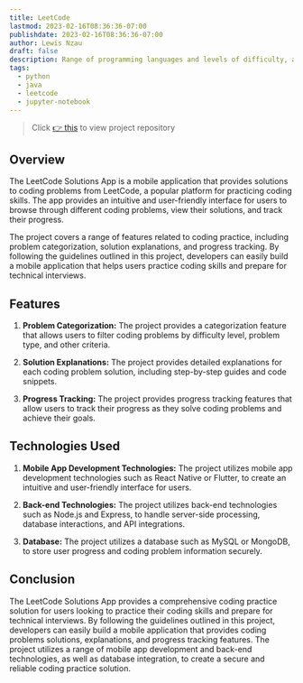 ```yaml
---
title: LeetCode
lastmod: 2023-02-16T08:36:36-07:00
publishdate: 2023-02-16T08:36:36-07:00
author: Lewis Nzau
draft: false
description: Range of programming languages and levels of difficulty, allowing developers to practice their coding skills and improve their problem-solving abilities.
tags:
  - python
  - java
  - leetcode
  - jupyter-notebook
---
```


> Click [👉 this](https://github.com/SinoLewis/LeetCode) to view project repository

## Overview

The LeetCode Solutions App is a mobile application that provides solutions to coding problems from LeetCode, a popular platform for practicing coding skills. The app provides an intuitive and user-friendly interface for users to browse through different coding problems, view their solutions, and track their progress.

The project covers a range of features related to coding practice, including problem categorization, solution explanations, and progress tracking. By following the guidelines outlined in this project, developers can easily build a mobile application that helps users practice coding skills and prepare for technical interviews.

## Features

1. **Problem Categorization:** The project provides a categorization feature that allows users to filter coding problems by difficulty level, problem type, and other criteria.

1. **Solution Explanations:** The project provides detailed explanations for each coding problem solution, including step-by-step guides and code snippets.

1. **Progress Tracking:** The project provides progress tracking features that allow users to track their progress as they solve coding problems and achieve their goals.

## Technologies Used

1. **Mobile App Development Technologies:** The project utilizes mobile app development technologies such as React Native or Flutter, to create an intuitive and user-friendly interface for users.

1. **Back-end Technologies:** The project utilizes back-end technologies such as Node.js and Express, to handle server-side processing, database interactions, and API integrations.

1. **Database:** The project utilizes a database such as MySQL or MongoDB, to store user progress and coding problem information securely.

## Conclusion

The LeetCode Solutions App provides a comprehensive coding practice solution for users looking to practice their coding skills and prepare for technical interviews. By following the guidelines outlined in this project, developers can easily build a mobile application that provides coding problems solutions, explanations, and progress tracking features. The project utilizes a range of mobile app development and back-end technologies, as well as database integration, to create a secure and reliable coding practice solution.
